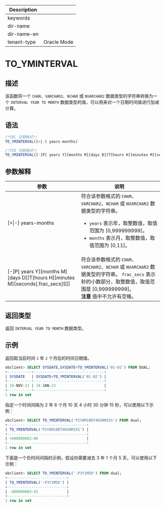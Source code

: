 | Description   |                 |
|---------------|-----------------|
| keywords      |                 |
| dir-name      |                 |
| dir-name-en   |                 |
| tenant-type   | Oracle Mode     |

# TO_YMINTERVAL

## 描述

该函数将一个 `CHAR`、`VARCHAR2`、`NCHAR` 或 `NVARCHAR2` 数据类型的字符串转换为一个 `INTERVAL YEAR TO MONTH` 数据类型的值，可以用来对一个日期时间值进行加减计算。

## 语法

```sql
/*SQL 日期格式*/
TO_YMINTERVAL([+|-] years-months)

/*ISO 日期格式*/
TO_YMINTERVAL([-]P[ years Y][months M][days D][T[hours H][minutes M][seconds[.frac_secs]S]])
```

## 参数解释

|                                               参数                                                |                                                                                                                        说明                                                                                                                        |
|-------------------------------------------------------------------------------------------------|--------------------------------------------------------------------------------------------------------------------------------------------------------------------------------------------------------------------------------------------------|
| \[+\|-\] years-months                                                                           | 符合该参数格式的 `CHAR`、`VARCHAR2`、`NCHAR` 或 `NVARCHAR2` 数据类型的字符串。 <ul><li> `years` 表示年，取整数值，取值范围为 \[0,999999999\]。   </li><li> `months` 表示月，取整数值，取值范围为 \[0,11\]。</li></ul>      |
| \[-\]P\[ years Y\]\[months M\]\[days D\]\[T\[hours H\]\[minutes M\]\[seconds\[.frac_secs\]S\]\] | 符合该参数格式的 `CHAR`、`VARCHAR2`、`NCHAR` 或 `NVARCHAR2` 数据类型的字符串。 `frac_secs` 表示秒的小数部分，取整数值，取值范围是 \[0,999999999\]。 <br>**注意**  值中不允许有空格。                                                                    |

## 返回类型

返回 `INTERVAL YEAR TO MONTH` 数据类型。

## 示例

返回距当前时间 `1` 年 `2` 个月后的时间日期值。

```sql
obclient> SELECT SYSDATE,SYSDATE+TO_YMINTERVAL('01-02') FROM DUAL;
+-----------+--------------------------------+
| SYSDATE   | SYSDATE+TO_YMINTERVAL('01-02') |
+-----------+--------------------------------+
| 18-NOV-21 | 18-JAN-23                      |
+-----------+--------------------------------+
1 row in set
```

指定一个时间间隔为 2 年 6 个月 10 天 4 小时 30 分钟 15 秒，可以使用以下示例：

```sql
obclient> SELECT TO_YMINTERVAL('P2Y6M10DT4H30M15S') FROM dual;
+------------------------------------+
| TO_YMINTERVAL('P2Y6M10DT4H30M15S') |
+------------------------------------+
| +000000002-06                      |
+------------------------------------+
1 row in set
```

下面是一个负时间间隔的示例，假设你需要减去 3 年 1 个月 5 天，可以使用以下示例：

```sql
obclient> SELECT TO_YMINTERVAL('-P3Y1M5D') FROM dual;
+---------------------------+
| TO_YMINTERVAL('-P3Y1M5D') |
+---------------------------+
| -000000003-01             |
+---------------------------+
1 row in set
```
